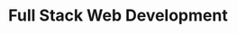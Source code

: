 ---
layout: default
title: Full Stack Web Development
img_path: /static/certificates/verzeo-cert.jpg
pdf: /static/certificates/verzeo-cert.jpg
---